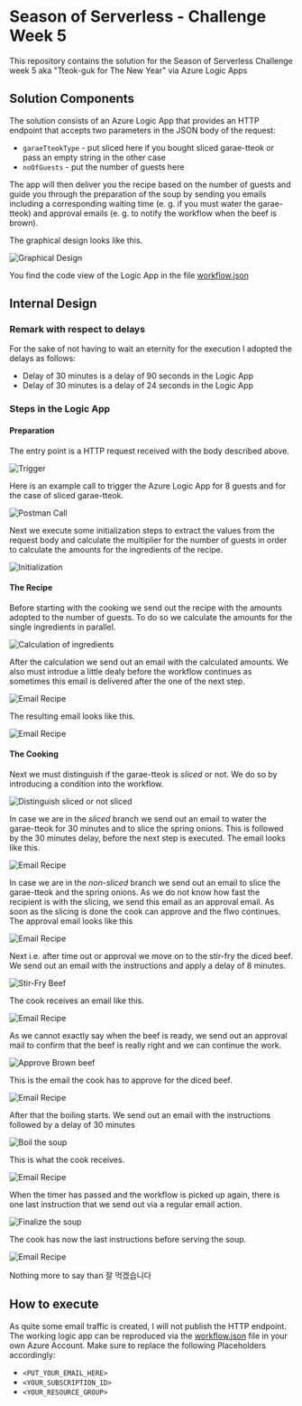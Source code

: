 # Season of Serverless - Challenge Week 5

This repository contains the solution for the Season of Serverless Challenge week 5 aka "Tteok-guk for The New Year" via Azure Logic Apps

## Solution Components

The solution consists of an Azure Logic App that provides an HTTP endpoint that accepts two parameters in the JSON body of the request:

* `garaeTteokType` - put sliced here if you bought sliced garae-tteok or pass an empty string in the other case
* `noOfGuests` - put the number of guests here

The app will then deliver you the recipe based on the number of guests and guide you through the preparation of the soup by sending you emails including a corresponding waiting time (e. g. if you must water the garae-tteok) and approval emails (e. g. to notify the workflow when the beef is brown).

The graphical design looks like this.

![Graphical Design](./pics/Overview.png)

You find the code view of the Logic App in the file [workflow.json](./workflow.json)

## Internal Design

### Remark with respect to delays

For the sake of not having to wait an eternity for the execution I adopted the delays as follows:

* Delay of 30 minutes is a delay of 90 seconds in the Logic App
* Delay of 30 minutes is a delay of 24 seconds in the Logic App

### Steps in the Logic App

#### __Preparation__

The entry point is a HTTP request received with the body described above.

![Trigger](./pics/Step1.png)

Here is an example call to trigger the Azure Logic App for 8 guests and for the case of sliced garae-tteok.

![Postman Call](./pics/PostmanTrigger.png)

Next we execute some initialization steps to extract the values from the request body and calculate the multiplier for the number of guests in order to calculate the amounts for the ingredients of the recipe.

![Initialization](./pics/Step2.png)

#### __The Recipe__

Before starting with the cooking we send out the recipe with the amounts adopted to the number of guests. To do so we calculate the amounts for the single ingredients in parallel.

![Calculation of ingredients](./pics/Step3.png)

After the calculation we send out an email with the calculated amounts. We also must introdue a little dealy before the workflow continues as sometimes this email is delivered after the one of the next step.

![Email Recipe](./pics/Step4.png)

The resulting email looks like this.

![Email Recipe](./pics/Message1_Sliced.png)


#### __The Cooking__

Next we must distinguish if the garae-tteok is _sliced_ or not. We do so by introducing a condition into the workflow.

![Distinguish sliced or not sliced](./pics/Step5.png)

In case we are in the _sliced_ branch we send out an email to water the garae-tteok for 30 minutes and to slice the spring onions. This is followed by the 30 minutes delay, before the next step is executed. The email looks like this.

![Email Recipe](./pics/Message2_Sliced.png)

In case we are in the _non-sliced_ branch we send out an email to slice the garae-tteok and the spring onions. As we do not know how fast the recipient is with the slicing, we send this email as an approval email. As soon as the slicing is done the cook can approve and the flwo continues. The approval email looks like this

![Email Recipe](./pics/Message2_nonSliced.png)

Next i.e. after time out or approval we move on to the stir-fry the diced beef. We send out an email with the instructions and apply a delay of 8 minutes.

![Stir-Fry Beef](./pics/Step6.png)

The cook receives an email like this.

![Email Recipe](./pics/Message3_Sliced.png)

As we cannot exactly say when the beef is ready, we send out an approval mail to confirm that the beef is really right and we can continue the work.

![Approve Brown beef](./pics/Step7.png)

This is the email the cook has to approve for the diced beef.

![Email Recipe](./pics/Message4_Sliced.png)

After that the boiling starts. We send out an email with the instructions followed by a delay of 30 minutes

![Boil the soup](./pics/Step8.png)

This is what the cook receives.

![Email Recipe](./pics/Message5_Sliced.png)

When the timer has passed and the workflow is picked up again, there is one last instruction that we send out via a regular email action.

![Finalize the soup](./pics/Step9.png)

The cook has now the last instructions before serving the soup.

![Email Recipe](./pics/Message6_Sliced.png)

Nothing more to say than 잘 먹겠습니다

## How to execute

As quite some email traffic is created, I will not publish the HTTP endpoint. The working logic app can be reproduced via the [workflow.json](./workflow.json) file in your own Azure Account. Make sure to replace the following Placeholders accordingly:

* `<PUT_YOUR_EMAIL_HERE>`
* `<YOUR_SUBSCRIPTION_ID>`
* `<YOUR_RESOURCE_GROUP>`
